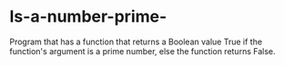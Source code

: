 # Is-a-number-prime-
Program that has a function that returns a Boolean value True if the function's argument is a prime number, else the function returns False.
